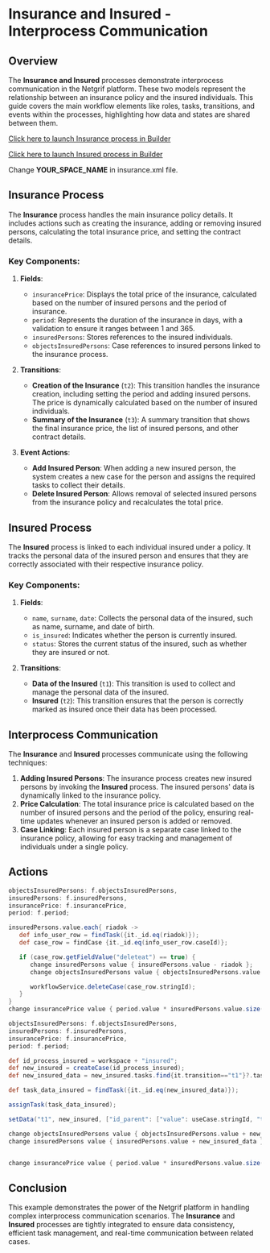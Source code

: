 # Insurance and Insured - Interprocess Communication

## Overview

The **Insurance and Insured** processes demonstrate interprocess communication in the Netgrif platform. These two models represent the relationship between an insurance policy and the insured individuals. This guide covers the main workflow elements like roles, tasks, transitions, and events within the processes, highlighting how data and states are shared between them.

[Click here to launch Insurance process in Builder](https://builder.netgrif.com/modeler?modelUrl=https://academy.netgrif.com/examples/inter_process_communication/insurance-insured/insurance.xml)

[Click here to launch Insured process in Builder](https://builder.netgrif.com/modeler?modelUrl=https://academy.netgrif.com/examples/inter_process_communication/insurance-insured/insured.xml)

Change **YOUR_SPACE_NAME** in insurance.xml file. 

## Insurance Process

The **Insurance** process handles the main insurance policy details. It includes actions such as creating the insurance, adding or removing insured persons, calculating the total insurance price, and setting the contract details.

### Key Components:
1. **Fields**:
    - `insurancePrice`: Displays the total price of the insurance, calculated based on the number of insured persons and the period of insurance.
    - `period`: Represents the duration of the insurance in days, with a validation to ensure it ranges between 1 and 365.
    - `insuredPersons`: Stores references to the insured individuals.
    - `objectsInsuredPersons`: Case references to insured persons linked to the insurance process.

2. **Transitions**:
    - **Creation of the Insurance** (`t2`): This transition handles the insurance creation, including setting the period and adding insured persons. The price is dynamically calculated based on the number of insured individuals.
    - **Summary of the Insurance** (`t3`): A summary transition that shows the final insurance price, the list of insured persons, and other contract details.

3. **Event Actions**:
    - **Add Insured Person**: When adding a new insured person, the system creates a new case for the person and assigns the required tasks to collect their details.
    - **Delete Insured Person**: Allows removal of selected insured persons from the insurance policy and recalculates the total price.

## Insured Process

The **Insured** process is linked to each individual insured under a policy. It tracks the personal data of the insured person and ensures that they are correctly associated with their respective insurance policy.

### Key Components:
1. **Fields**:
    - `name`, `surname`, `date`: Collects the personal data of the insured, such as name, surname, and date of birth.
    - `is_insured`: Indicates whether the person is currently insured.
    - `status`: Stores the current status of the insured, such as whether they are insured or not.

2. **Transitions**:
    - **Data of the Insured** (`t1`): This transition is used to collect and manage the personal data of the insured.
    - **Insured** (`t2`): This transition ensures that the person is correctly marked as insured once their data has been processed.

## Interprocess Communication

The **Insurance** and **Insured** processes communicate using the following techniques:
1. **Adding Insured Persons**: The insurance process creates new insured persons by invoking the **Insured** process. The insured persons' data is dynamically linked to the insurance policy.
2. **Price Calculation**: The total insurance price is calculated based on the number of insured persons and the period of the policy, ensuring real-time updates whenever an insured person is added or removed.
3. **Case Linking**: Each insured person is a separate case linked to the insurance policy, allowing for easy tracking and management of individuals under a single policy.

## Actions

```groovy
objectsInsuredPersons: f.objectsInsuredPersons,
insuredPersons: f.insuredPersons,
insurancePrice: f.insurancePrice,
period: f.period;

insuredPersons.value.each{ riadok ->
   def info_user_row = findTask({it._id.eq(riadok)});
   def case_row = findCase {it._id.eq(info_user_row.caseId)};

   if (case_row.getFieldValue("deleteat") == true) {
      change insuredPersons value { insuredPersons.value - riadok };
      change objectsInsuredPersons value { objectsInsuredPersons.value - case_row.stringId }

      workflowService.deleteCase(case_row.stringId);
   }
}
change insurancePrice value { period.value * insuredPersons.value.size() }
```

```groovy
objectsInsuredPersons: f.objectsInsuredPersons,
insuredPersons: f.insuredPersons,
insurancePrice: f.insurancePrice,
period: f.period;

def id_process_insured = workspace + "insured";
def new_insured = createCase(id_process_insured);
def new_insured_data = new_insured.tasks.find{it.transition=="t1"}?.task;

def task_data_insured = findTask({it._id.eq(new_insured_data)});

assignTask(task_data_insured);

setData("t1", new_insured, ["id_parent": ["value": useCase.stringId, "type": "text"]]);

change objectsInsuredPersons value { objectsInsuredPersons.value + new_insured.stringId }
change insuredPersons value { insuredPersons.value + new_insured_data };


change insurancePrice value { period.value * insuredPersons.value.size() }
```

## Conclusion

This example demonstrates the power of the Netgrif platform in handling complex interprocess communication scenarios. The **Insurance** and **Insured** processes are tightly integrated to ensure data consistency, efficient task management, and real-time communication between related cases.
